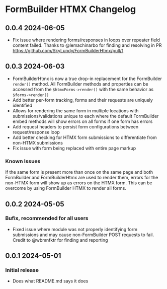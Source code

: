 # FormBuilder HTMX Changelog

## 0.0.4 2024-06-05

- Fix issue where rendering forms/responses in loops over repeater field content failed. Thanks to
  @lemachinarbo for finding and resolving in PR https://github.com/SkyLundy/FormBuilderHtmx/pull/1

## 0.0.3 2024-06-03

- FormBuilderHtmx is now a true drop-in replacement for the FormBuilder `render()` method. All
  FormBuilder methods and properties can be accessed from the `$htmxForms->render()` with the same
  behavior as `$forms->render()`
- Add better per-form tracking, forms and their requests are uniquely identified
- Allows for rendering the same form in multiple locations with submissions/validations unique to
  each where the default FormBuilder embed methods will show errors on all forms if one form has
  errors
- Add request headers to persist form configurations between request/response loop
- Add better checking for HTMX form submissions to differentiate from non-HTMX submissions
- Fix issue with form being replaced with entire page markup

### Known Issues
If the same form is present more than once on the same page and both FormBuilder and FormBuilderHtmx
are used to render them, errors for the non-HTMX form will show up as errors on the HTMX form. This
can be overcome by using FormBuilder HTMX to render all forms.

## 0.0.2 2024-05-05

### Bufix, recommended for all users

- Fixed issue where module was not properly identifying form submissions and may cause
  non-FormBuilder POST requests to fail. Credit to @wbmnfktr for finding and reporting

## 0.0.1 2024-05-01

### Initial release

- Does what README.md says it does
